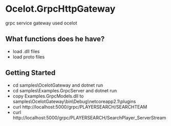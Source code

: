 # Ocelot.GrpcHttpGateway
grpc service gateway used ocelot



## What functions does he have?

* load .dll files
* load proto files

## Getting Started

* cd samples\OcelotGateway and dotnet run
* cd samples\Examples.GrpcServer  and dotnet run
* copy Examples.GrpcModels.dll to samples\OcelotGateway\bin\Debug\netcoreapp2.1\plugins
* curl http://localhost:5000/grpc/PLAYERSEARCH/SEARCHTEAM
* curl http://localhost:5000/grpc/PLAYERSEARCH/SearchPlayer_ServerStream
